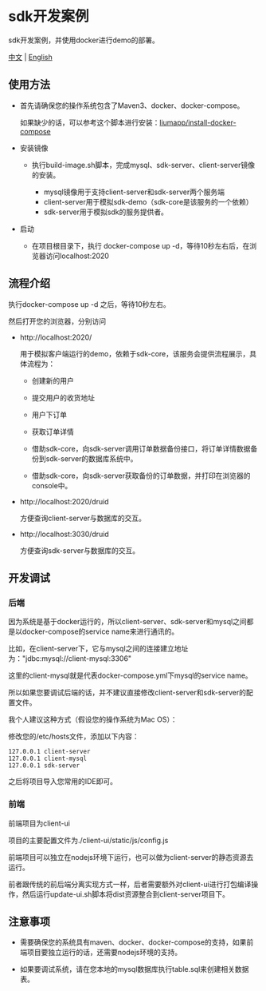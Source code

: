 # sdk开发案例
sdk开发案例，并使用docker进行demo的部署。

[中文](https://github.com/liumapp/simple-sdk-example/blob/master/README_CN.md) | [English](https://github.com/liumapp/simple-sdk-example/blob/master/README.md)

## 使用方法

* 首先请确保您的操作系统包含了Maven3、docker、docker-compose。

    如果缺少的话，可以参考这个脚本进行安装：[liumapp/install-docker-compose](https://github.com/liumapp/install-docker-compose)
    
* 安装镜像

    * 执行build-image.sh脚本，完成mysql、sdk-server、client-server镜像的安装。
    
        * mysql镜像用于支持client-server和sdk-server两个服务端
        * client-server用于模拟sdk-demo（sdk-core是该服务的一个依赖）
        * sdk-server用于模拟sdk的服务提供者。
        
* 启动

    * 在项目根目录下，执行 docker-compose up -d，等待10秒左右后，在浏览器访问localhost:2020            

## 流程介绍

执行docker-compose up -d 之后，等待10秒左右。

然后打开您的浏览器，分别访问

* http://localhost:2020/

    用于模拟客户端运行的demo，依赖于sdk-core，该服务会提供流程展示，具体流程为：
    
    * 创建新的用户
    
    * 提交用户的收货地址
    
    * 用户下订单
    
    * 获取订单详情
    
    * 借助sdk-core，向sdk-server调用订单数据备份接口，将订单详情数据备份到sdk-server的数据库系统中。
    
    * 借助sdk-core，向sdk-server获取备份的订单数据，并打印在浏览器的console中。

* http://localhost:2020/druid

    方便查询client-server与数据库的交互。

* http://localhost:3030/druid

    方便查询sdk-server与数据库的交互。

## 开发调试

### 后端

因为系统是基于docker运行的，所以client-server、sdk-server和mysql之间都是以docker-compose的service name来进行通讯的。

比如，在client-server下，它与mysql之间的连接建立地址为："jdbc:mysql://client-mysql:3306"

这里的client-mysql就是代表docker-compose.yml下mysql的service name。

所以如果您要调试后端的话，并不建议直接修改client-server和sdk-server的配置文件。

我个人建议这种方式（假设您的操作系统为Mac OS）：

修改您的/etc/hosts文件，添加以下内容：

    127.0.0.1 client-server
    127.0.0.1 client-mysql
    127.0.0.1 sdk-server
    
之后将项目导入您常用的IDE即可。    

### 前端

前端项目为client-ui

项目的主要配置文件为./client-ui/static/js/config.js

前端项目可以独立在nodejs环境下运行，也可以做为client-server的静态资源去运行。

前者跟传统的前后端分离实现方式一样，后者需要额外对client-ui进行打包编译操作，然后运行update-ui.sh脚本将dist资源整合到client-server项目下。

## 注意事项

* 需要确保您的系统具有maven、docker、docker-compose的支持，如果前端项目要独立运行的话，还需要nodejs环境的支持。

* 如果要调试系统，请在您本地的mysql数据库执行table.sql来创建相关数据表。





